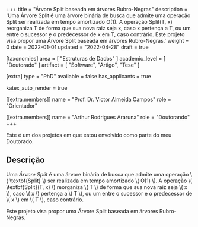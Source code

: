 +++
title = "Árvore Split baseada em árvores Rubro-Negras"
description = 'Uma Árvore Split é uma árvore binária de busca que admite uma operação Split ser realizada em tempo amortizado O(1). A operação Split(T, x) reorganiza T de forma que sua nova raiz seja x, caso x pertença a T, ou um entre o sucessor e o predecessor de x em T, caso contrário. Este projeto visa propor uma Árvore Split baseada em árvores Rubro-Negras.'
weight = 0
date = 2022-01-01
updated = "2022-04-28"
draft = true

[taxonomies]
area = [ "Estruturas de Dados" ]
academic_level = [ "Doutorado" ]
artifact = [ "Software", "Artigo", "Tese" ]

[extra]
type = "PhD"
available = false
has_applicants = true

katex_auto_render = true

[[extra.members]]
name = "Prof. Dr. Victor Almeida Campos"
role = "Orientador"

[[extra.members]]
name = "Arthur Rodrigues Araruna"
role = "Doutorando"
+++

Este é um dos projetos em que estou envolvido como parte do meu Doutorado.

## Descrição

Uma _Árvore Split_ é uma árvore binária de busca que admite uma operação \\( \textbf{Split} \\) ser realizada em tempo amortizado \\( O(1) \\). A operação \\( \textbf{Split}(T, x) \\) reorganiza \\( T \\) de forma que sua nova raiz seja \\( x \\), caso \\( x \\) pertença a \\( T \\), ou um entre o sucessor e o predecessor de \\( x \\) em \\( T \\), caso contrário.

Este projeto visa propor uma Árvore Split baseada em árvores Rubro-Negras.

